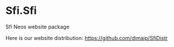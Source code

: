Sfi.Sfi
=======

Sfi Neos website package

Here is our website distribution:
https://github.com/dimaip/SfiDistr
